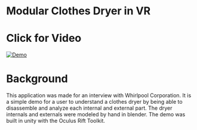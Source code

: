 # Modular Clothes Dryer in VR

# Click for Video
[![Demo](https://img.youtube.com/vi/n_jVlqtbQlE/0.jpg)](https://youtu.be/n_jVlqtbQlE)

# Background
This application was made for an interview with Whirlpool Corporation. It is a simple demo for a user to understand a clothes dryer by being able to disassemble and analyze each internal and external part. The dryer internals and externals were modeled by hand in blender. The demo was built in unity with the Oculus Rift Toolkit.
